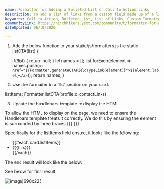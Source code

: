 ```yaml
---
name: Formatter for Adding a Bulleted List of Call to Action Links
description: To add a list of links from a custom field made up of a list of Call to Actions (for example, a list of ways to contact someone on a Professional card), you’ll need to use a formatter to extract an array of items from the list of Call to Actions.
keywords: Call to Action, Bulleted List, List of Links, Custom Formatters
communityLink: https://hitchhikers.yext.com/community/t/formatter-for-adding-a-bulleted-list-of-call-to-action-links/682
dateUpdated: 06/10/2020

---
```

1. Add the below function to your static/js/formatters.js file
static listCTA(list) {

    if(!list) {
      return null;
    }
    let names = [];
      list.forEach(element => names.push(`<a href="${Formatter.generateCTAFieldTypeLink(element)}">${element.label}</a>`));
    return names;
  }
  
2. Use the formatter in a ‘list’ section on your card.

listItems: Formatter.listCTA(profile.c_contactLinks)

3. Update the handlebars template to display the HTML

To allow the HTML to display on the page, we need to ensure the Handlebars template treats it correctly. We do this by ensuring the element is surrounded by three braces {{{ }}}

Specifically for the listItems field ensure, it looks like the following:

<ul class="HitchhikerProfessionalStandard-list">
    {{#each card.listItems}}
    <li class="HitchhikerProfessionalStandard-listItem">{{{this}}}</li>
    {{/each}}
  </ul>
The end result will look like the below:

See below for final result:

![image|690x225](https://aws1.discourse-cdn.com/turtlehead/optimized/1X/cbeb9bae4d34329455a2e64f7ebcd9255c224fa4_2_1380x450.png) 
